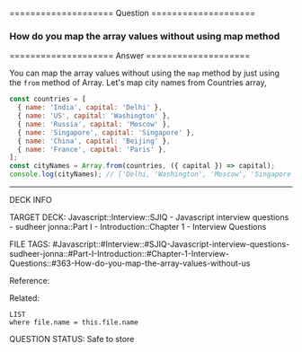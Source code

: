 ==================== Question ====================  

### How do you map the array values without using map method  

==================== Answer ====================  

You can map the array values without using the `map` method by just using the
`from` method of Array. Let's map city names from Countries array,

```javascript
const countries = [
  { name: 'India', capital: 'Delhi' },
  { name: 'US', capital: 'Washington' },
  { name: 'Russia', capital: 'Moscow' },
  { name: 'Singapore', capital: 'Singapore' },
  { name: 'China', capital: 'Beijing' },
  { name: 'France', capital: 'Paris' },
];
const cityNames = Array.from(countries, ({ capital }) => capital);
console.log(cityNames); // ['Delhi, 'Washington', 'Moscow', 'Singapore', 'Beijing', 'Paris']
```

---

DECK INFO

TARGET DECK: Javascript::Interview::SJIQ - Javascript interview questions -
sudheer jonna::Part I - Introduction::Chapter 1 - Interview Questions

FILE TAGS:
#Javascript::#Interview::#SJIQ-Javascript-interview-questions-sudheer-jonna::#Part-I-Introduction::#Chapter-1-Interview-Questions::#363-How-do-you-map-the-array-values-without-us

Reference:

Related:

```dataview
LIST
where file.name = this.file.name
```

QUESTION STATUS: Safe to store

